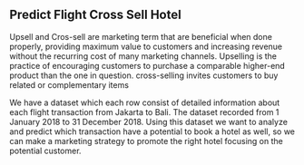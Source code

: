 ## Predict Flight Cross Sell Hotel
Upsell and Cros-sell are marketing term that are beneficial when done properly, providing maximum value to customers and increasing revenue without the recurring cost of many marketing channels. Upselling is the practice of encouraging customers to purchase a comparable higher-end product than the one in question. cross-selling invites customers to buy related or complementary items

We have a dataset which each row consist of detailed information about each flight transaction from Jakarta to Bali. The dataset recorded from 1 January 2018 to 31 December 2018. Using this dataset we want to analyze and predict which transaction have a potential to book a hotel as well, so we can make a marketing strategy to promote the right hotel focusing on the potential customer. 
